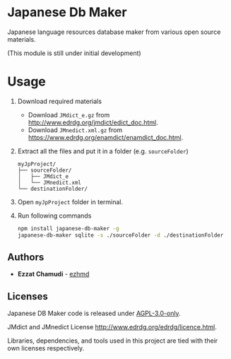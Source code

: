 # Japanese Db Maker

Japanese language resources database maker from various open source materials.

(This module is still under initial development)

# Usage
1. Download required materials
    - Download `JMdict_e.gz` from http://www.edrdg.org/jmdict/edict_doc.html.
    - Download `JMnedict.xml.gz` from https://www.edrdg.org/enamdict/enamdict_doc.html.

1. Extract all the files and put it in a folder (e.g. `sourceFolder`)
    ```
    myJpProject/
    ├── sourceFolder/
    │   ├── JMdict_e
    │   └── JMnedict.xml
    └── destinationFolder/

    ```
1. Open `myJpProject` folder in terminal.

1. Run following commands

    ```sh
    npm install japanese-db-maker -g
    japanese-db-maker sqlite -s ./sourceFolder -d ./destinationFolder
    ```

## Authors

* **Ezzat Chamudi** - [ezhmd](https://github.com/ezhmd)

## Licenses

Japanese DB Maker code is released under [AGPL-3.0-only](https://spdx.org/licenses/AGPL-3.0-only.html). 

JMdict and JMnedict License http://www.edrdg.org/edrdg/licence.html.

Libraries, dependencies, and tools used in this project are tied with their own licenses respectively.

